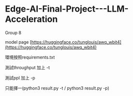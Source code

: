 # Edge-AI-Final-Project---LLM-Acceleration
Group 8

model page [https://huggingface.co/tunglouis/awq_wbit4](https://huggingface.co/tunglouis/awq_wbit4)

環境按照requirements.txt

測試throughput 加上 -t

測試ppl 加上 -p

只能擇一(python3 result.py -t / python3 result.py -p)

